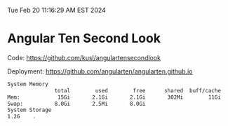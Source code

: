 Tue Feb 20 11:16:29 AM EST 2024

# Angular Ten Second Look

Code: https://github.com/kusl/angulartensecondlook

Deployment: https://github.com/angularten/angularten.github.io

```bash
System Memory
               total        used        free      shared  buff/cache   available
Mem:            15Gi       2.1Gi       2.1Gi       302Mi        11Gi        13Gi
Swap:          8.0Gi       2.5Mi       8.0Gi
System Storage
1.2G	.
